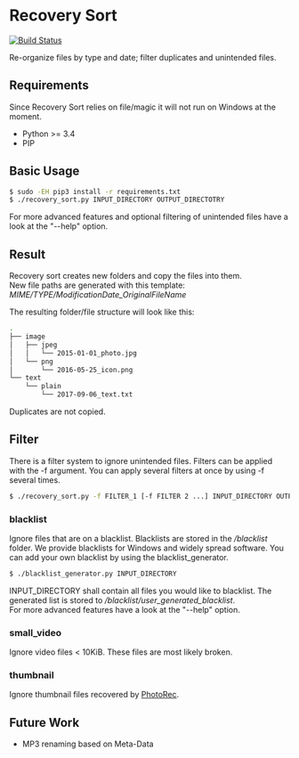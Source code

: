# Recovery Sort
[![Build Status](https://travis-ci.org/weidenba/recovery_sort.svg)](https://travis-ci.org/weidenba/recovery_sort)

Re-organize files by type and date; filter duplicates and unintended files.

## Requirements
Since Recovery Sort relies on file/magic it will not run on Windows at the moment.  

* Python >= 3.4
* PIP

## Basic Usage
```sh
$ sudo -EH pip3 install -r requirements.txt
$ ./recovery_sort.py INPUT_DIRECTORY OUTPUT_DIRECTOTRY
```
For more advanced features and optional filtering of unintended files have a look at the "--help" option.

## Result
Recovery sort creates new folders and copy the files into them.  
New file paths are generated with this template: *MIME/TYPE/ModificationDate_OriginalFileName*

The resulting folder/file structure will look like this:

```sh
.
├── image
│   ├── jpeg
│   │   └── 2015-01-01_photo.jpg
│   └── png
│       └── 2016-05-25_icon.png
└── text
    └── plain
        └── 2017-09-06_text.txt

```
Duplicates are not copied.

## Filter

There is a filter system to ignore unintended files.
Filters can be applied with the -f argument.
You can apply several filters at once by using -f several times.  

```sh
$ ./recovery_sort.py -f FILTER_1 [-f FILTER 2 ...] INPUT_DIRECTORY OUTPUT_DIRECTOTRY
```

### blacklist
Ignore files that are on a blacklist.
Blacklists are stored in the */blacklist* folder.
We provide blacklists for Windows and widely spread software.
You can add your own blacklist by using the blacklist_generator. 

```sh
$ ./blacklist_generator.py INPUT_DIRECTORY
```

INPUT_DIRECTORY shall contain all files you would like to blacklist.
The generated list is stored to */blacklist/user_generated_blacklist*.  
For more advanced features have a look at the "--help" option.

### small_video
Ignore video files < 10KiB. These files are most likely broken.

### thumbnail
Ignore thumbnail files recovered by [PhotoRec](http://www.cgsecurity.org/wiki/PhotoRec).

## Future Work
* MP3 renaming based on Meta-Data
